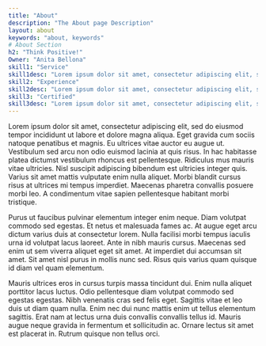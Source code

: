 ```yaml
---
title: "About"
description: "The About page Description"
layout: about
keywords: "about, keywords"
# About Section
h2: "Think Positive!"
Owner: "Anita Bellona" 
skill1: "Service"
skill1desc: "Lorem ipsum dolor sit amet, consectetur adipiscing elit, sed do eiusmod tempor incididunt ut labore et dolore magna aliqua."
skill2: "Experience"
skill2desc: "Lorem ipsum dolor sit amet, consectetur adipiscing elit, sed do eiusmod tempor incididunt ut labore et dolore magna aliqua."
skill3: "Certified"
skill3desc: "Lorem ipsum dolor sit amet, consectetur adipiscing elit, sed do eiusmod tempor incididunt ut labore et dolore magna aliqua."
---
```


Lorem ipsum dolor sit amet, consectetur adipiscing elit, sed do eiusmod tempor incididunt ut labore et dolore magna aliqua. Eget gravida cum sociis natoque penatibus et magnis. Eu ultrices vitae auctor eu augue ut. Vestibulum sed arcu non odio euismod lacinia at quis risus. In hac habitasse platea dictumst vestibulum rhoncus est pellentesque. Ridiculus mus mauris vitae ultricies. Nisl suscipit adipiscing bibendum est ultricies integer quis. Varius sit amet mattis vulputate enim nulla aliquet. Morbi blandit cursus risus at ultrices mi tempus imperdiet. Maecenas pharetra convallis posuere morbi leo. A condimentum vitae sapien pellentesque habitant morbi tristique.

Purus ut faucibus pulvinar elementum integer enim neque. Diam volutpat commodo sed egestas. Et netus et malesuada fames ac. At augue eget arcu dictum varius duis at consectetur lorem. Nulla facilisi morbi tempus iaculis urna id volutpat lacus laoreet. Ante in nibh mauris cursus. Maecenas sed enim ut sem viverra aliquet eget sit amet. At imperdiet dui accumsan sit amet. Sit amet nisl purus in mollis nunc sed. Risus quis varius quam quisque id diam vel quam elementum.

Mauris ultrices eros in cursus turpis massa tincidunt dui. Enim nulla aliquet porttitor lacus luctus. Odio pellentesque diam volutpat commodo sed egestas egestas. Nibh venenatis cras sed felis eget. Sagittis vitae et leo duis ut diam quam nulla. Enim nec dui nunc mattis enim ut tellus elementum sagittis. Erat nam at lectus urna duis convallis convallis tellus id. Mauris augue neque gravida in fermentum et sollicitudin ac. Ornare lectus sit amet est placerat in. Rutrum quisque non tellus orci.